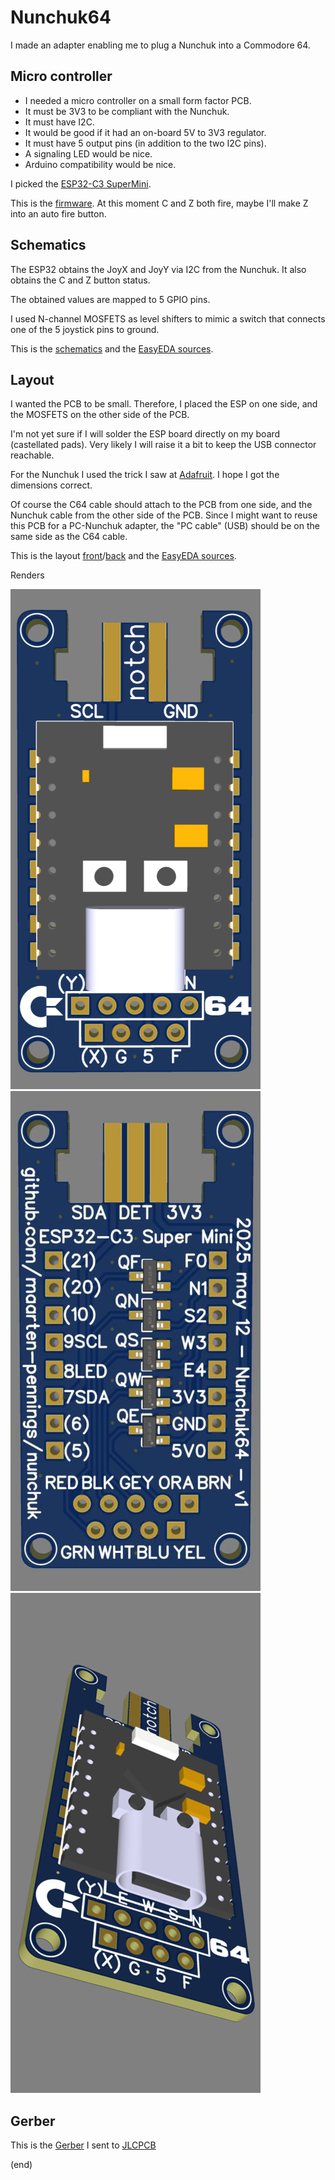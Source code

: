 # Nunchuk64

I made an adapter enabling me to plug a Nunchuk into a Commodore 64.


## Micro controller

- I needed a micro controller on a small form factor PCB.
- It must be 3V3 to be compliant with the Nunchuk.
- It must have I2C. 
- It would be good if it had an on-board 5V to 3V3 regulator.
- It must have 5 output pins (in addition to the two I2C pins).
- A signaling LED would be nice.
- Arduino compatibility would be nice.

I picked the [ESP32-C3 SuperMini](https://www.aliexpress.com/item/1005007539612437.html).

This is the [firmware](../examples/nunchuk64).
At this moment C and Z both fire, maybe I'll make Z into an auto fire button.


## Schematics

The ESP32 obtains the JoyX and JoyY via I2C from the Nunchuk.
It also obtains the C and Z button status.

The  obtained values are mapped to 5 GPIO pins.

I used N-channel MOSFETS as level shifters to mimic a switch that connects one of the 5 joystick pins to ground.

This is the [schematics](Nunchuk64_schem.pdf) and the [EasyEDA sources](Nunchuk64_schem.json).


## Layout

I wanted the PCB to be small. Therefore, I placed the ESP on one side, and the MOSFETS on the other side of the PCB.

I'm not yet sure if I will solder the ESP board directly on my board (castellated pads).
Very likely I will raise it a bit to keep the USB connector reachable.

For the Nunchuk I used the trick I saw at [Adafruit](https://learn.adafruit.com/adafruit-wii-nunchuck-breakout-adapter).
I hope I got the dimensions correct.

Of course the C64 cable should attach to the PCB from one side, and the Nunchuk cable from the other side of the PCB.
Since I might want to reuse this PCB for a PC-Nunchuk adapter, the "PC cable" (USB) should be on the same side as the C64 cable.

This is the layout [front](Nunchuk64_pcb_front.pdf)/[back](Nunchuk64_pcb_back.pff) and the [EasyEDA sources](Nunchuk64_pcb.json).

Renders

![front](Nunchuk64_render_front.png) ![back](Nunchuk64_render_back.png) ![3D](Nunchuk64_render_3d.png)


## Gerber

This is the [Gerber](Nunchuk64_gerber.zip) I sent to [JLCPCB](https://jlcpcb.com/DMP)


(end)

